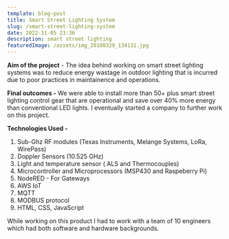 ```yaml
---
template: blog-post
title: Smart Street Lighting System
slug: /smart-street-lighting-system
date: 2022-11-05 23:36
description: smart street lighting
featuredImage: /assets/img_20180329_134131.jpg
---
```

**Aim of the project** - The idea behind working on smart street lighting systems was to reduce energy wastage in outdoor lighting that is incurred due to poor practices in maintainence and operations.

**Final outcomes -** We were able to install more than 50+ plus smart street lighting control gear that are operational and save over 40% more energy than conventional LED lights. I eventually started a company to further work on this project.

**Technologies Used -**

1. Sub-Ghz RF modules (Texas Instruments, Melange Systems, LoRa, WirePass)
2. Doppler Sensors (10.525 GHz)
3. Light and temperature sensor ( ALS and Thermocouples)
4. Microcontroller and Microprocessors (MSP430 and Raspeberry Pi)
5. NodeRED - For Gateways
6. AWS IoT
7. MQTT
8. MODBUS protocol
9. HTML, CSS, JavaScript

While working on this product I had to work with a team of 10 engineers which had both software and hardware backgrounds.